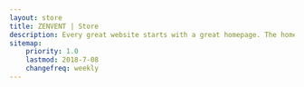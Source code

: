 ```yaml
---
layout: store
title: ZENVENT | Store
description: Every great website starts with a great homepage. The homepage tells your viewers what your site is all about and gives your viewers a place to come back to.
sitemap:
    priority: 1.0
    lastmod: 2018-7-08
    changefreq: weekly
---
```

